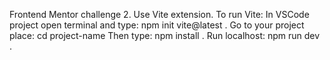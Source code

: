 Frontend Mentor challenge 2. Use Vite extension. To run Vite: In VSCode project open terminal and
type: npm init vite@latest . Go to your project place: cd project-name Then type: npm install . Run
localhost: npm run dev .
